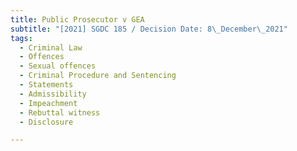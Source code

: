 ```yaml
---
title: Public Prosecutor v GEA
subtitle: "[2021] SGDC 185 / Decision Date: 8\_December\_2021"
tags:
  - Criminal Law
  - Offences
  - Sexual offences
  - Criminal Procedure and Sentencing
  - Statements
  - Admissibility
  - Impeachment
  - Rebuttal witness
  - Disclosure

---
```

